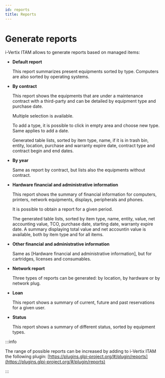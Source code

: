 ```yaml
---
id: reports
title: Reports
---
```


# Generate reports

i-Vertix ITAM allows to generate reports based on managed items:

- **Default report**

  This report summarizes present equipments sorted by type. Computers
  are also sorted by operating systems.

- **By contract**

  This report shows the equipments that are under a maintenance contract
  with a third-party and can be detailed by equipment type and purchase
  date.

  Multiple selection is available.

  To add a type, it is possible to click in empty area and choose new
  type. Same applies to add a date.

  Generated table lists, sorted by item type, name, if it is in trash
  bin, entity, location, purchase and warranty expire date, contract
  type and contract begin and end dates.

- **By year**

  Same as report by contract, but lists also the equipments without
  contract.

- **Hardware financial and administrative information**

  This report shows the summary of financial information for computers,
  printers, network equipments, displays, peripherals and phones.

  It is possible to obtain a report for a given period.

  The generated table lists, sorted by item type, name, entity, value,
  net accounting value, TCO, purchase date, starting date, warranty
  expire date. A summary displaying total value and net accountin value
  is available, both by item type and for all items.

- **Other financial and administrative information**

  Same as [Hardware financial and administrative
  information], but for cartridges, licenses and
  consumables.

- **Network report**

  Three types of reports can be generated: by location, by hardware or
  by network plug.

- **Loan**

  This report shows a summary of current, future and past reservations
  for a given user.

- **Status**

  This report shows a summary of different status, sorted by equipment
  types.

:::info

The range of possible reports can be increased by adding to i-Vertix ITAM the
following plugin: \[https://plugins.glpi-project.org/#/plugin/reports](https://plugins.glpi-project.org/#/plugin/reports)

:::

